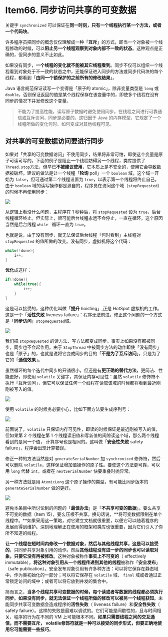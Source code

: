 # Item66. 同步访问共享的可变数据



关键字 `synchronized` 可以保证在**同一时刻，只有一个线程执行某一个方法，或者一个代码块**。

许多程序员把同步的概念仅仅理解成一种「**互斥**」的方式，即当一个对象被一个线程修改的时候，可以**阻止另一个线程观察到对象内部不一致的状态**。这种观点是正确的，但同步的意义不止如此。

如果没有同步，**一个线程的变化就不能被其它线程看到**。同步不仅可以组织一个线程看到对象处于不一致的状态之中，还能保证进入同步的方法或同步代码块的每个线程，都看到「**由同一个锁保护的之前所有的修改结果**」。

Java 语言规范保证读写一个变得是「原子的 atomic」，除非变量类型是 `long` 或 `double`，否则保证返回的值是某个线程保存在该变量中的，即使多个线程在没有同步的情况下并发修改这个变量。

> 不能为了提高性能，读写原子数据时避免使用同步。在线程之间进行可靠通信或互斥访问，同步是必要的。这归因于 Java 的内存模型，它规定了一个线程所做的变化何时、如何变成对其他线程可见。



## 对共享的可变数据访问要进行同步



如果对「共享的可变数据访问」不使用同步，结果将非常可怕，即使这个变量是原子可读可写的。下面的例子是阻止一个线程妨碍另一个线程，类库提供了`Thread.stop`方法，但早已**不被建议使用**，它本质上是不安全的，使用它会导致数据被破坏。建议的做法是让一个线程「**轮询** poll」一个 `boolean` 域，这个域一开始为 `false`，但可通过第二个线程设置为 `true`，以表示第一个线程将终止自己。由于 `boolean` 域的读写操作都是源自的，程序员在访问这个域（`stopRequested`）的时候不再使用同步：





![](https://bucket-1255905387.cos.ap-shanghai.myqcloud.com/2019-01-27-10-55-21_r90.png)



从逻辑上看没什么问题，主程序在 1 秒钟后，将 `stopRequested` 设为 `true`，后台线程循环终止。但实际上，很可能后台线程永远不会停止，一直在循环，这个原因当然是后台线程 `while ` 循环一直为 `true`。



也就是说，由于没有同步，就无法保证后台线程「何时看到」主线程对 `stopRequested` 的值所做的改变。没有同步，虚拟机将这个代码：



```java
while(!done){
    i++;
}
```



**优化**成这样：



```java
if(!done){
    while(true){
        i++;
    }
}
```



这是可以接受的，这种优化叫做「**提升** hoisting」,正是 HotSpot 虚拟机的工作。这是一个「**活性失败** liveness failure」：程序无法前进。修正这个问题的一个方式是「**同步访问**」`stopRequested`域。



![](https://bucket-1255905387.cos.ap-shanghai.myqcloud.com/2019-01-27-11-20-47_r44.png)



我们把 `stopRequested` 的读方法、写方法都变成同步。事实上如果没有都被同步，同步也不会起作用。由于 `StopThread` 中被同步方法的动作即使「没有同步」也是「原子」的，也就是说将它变成同步的目的「**不是为了互斥访问**」，只是为了它的「**通信效果**」。



虽然循环的每个迭代中同步的开销很小，但还是有**更正确的替代方法**，更简洁、性能更好，即使用 `volatile` 关键字，其保证内存可见性：虽然 `volatile` 修饰符不执行「互斥访问」，但它可以保证任何一个线程在读取该域的时候都将看到最近刚刚被写入的值。

![](https://bucket-1255905387.cos.ap-shanghai.myqcloud.com/2019-01-27-11-28-47_r51.png)





使用 `volatile` 的时候务必要小心，比如下面方法要生成序列号：

![](https://bucket-1255905387.cos.ap-shanghai.myqcloud.com/2019-01-27-11-30-35_r64.png)



前面说了，`volatile` 只保证内存可见性，即读的时候保证是最近刚被写入的值，但如果第 2 个线程在第 1 个线程读旧值和写新值的间隙读这个域，那么两个线程看到的是同一个值， 计算序号也是相同的。这叫做「**安全性失败** safety failure」，程序会出现计算错误。



修正一种的方法当然是对 `generateSerialNumber` 加 `synchronized` 修饰符，然后可以删除 `volatile`，这样保证增加值操作的原子性。要使这个方法更可靠，可以用 `long` 代替 `int`，或者在 `nextSerialNumber` 快要重叠时抛异常。



另一种方法就是用 `AtomicLong` 这个原子操作的类型，有可能比同步版本的 `generateSerialNumber` 做的更好。



![](https://bucket-1255905387.cos.ap-shanghai.myqcloud.com/2019-01-27-11-34-37_r44.png)



避免本条目中所讨论到的问题的「**最佳办法**」是「**不共享可变的数据**」。要么共享不可变的数据（Item 15），要么压根不共享。换句话说，**将可变数据限制在单个线程中。**如果采用这一策略，对它建立文档就很重要，以便它可以随着程序的发展而得到维护。深刻地理解正在使用的框架和类库也很重要，因为它们引入了你所不知道的线程。



**让一个线程在短时间内修改一个数据对象，然后与其他线程共享，这是可以接受的**，只同步共享对象引用的动作。然后**其他线程没有进一步的同步也可以读取对象，只要它没有再被修改**。这种对象被称作**事实上不可变的**（ effectively immutable）。**将这种对象引用从一个线程传递到其他的线程**被称作「**安全发布**」（safe publication）。安全发布对象引用有许多种方法：可以将它保存在静态域中，作为类初始化的一部分；可以将它保存在 `volatile` 域、 `final` 域或者通过正常锁定访问的域中；或者可以将它放到并发的集合中。



简而言之，**当多个线程共享可变数据的时候，每个读或者写数据的线程都必须执行同步**。**如果没有同步，就无法保证一个线程所做的修改可以被另一个线程获知**。未能同步共享可变数据会造成程序的**活性失败**（ liveness failure）和**安全性失败**（ safety failure）。这样的失败是最难以调试的。它们可能是间歇性的，且与时间相关，程序的行为在不同的 VM 上可能根本不同。**如果只需要线程之间的交互通信，而不需要互斥， volatile修饰符就是一种可以接受的同步形式，但要正确地使用它可能需要一些技巧**。